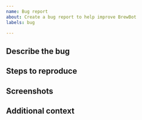```yaml
---
name: Bug report
about: Create a bug report to help improve BrewBot
labels: bug

---
```


<!-- ^ please provide a short, general summary in the title above ^ -->


## Describe the bug
<!-- A clear and concise description of what the bug is: -->

## Steps to reproduce
<!-- Steps to reproduce the unwanted behavior: -->

## Screenshots
<!-- If possible, add screenshots to help explain your problem: -->

## Additional context
<!-- Add any other context about the problem here: -->
